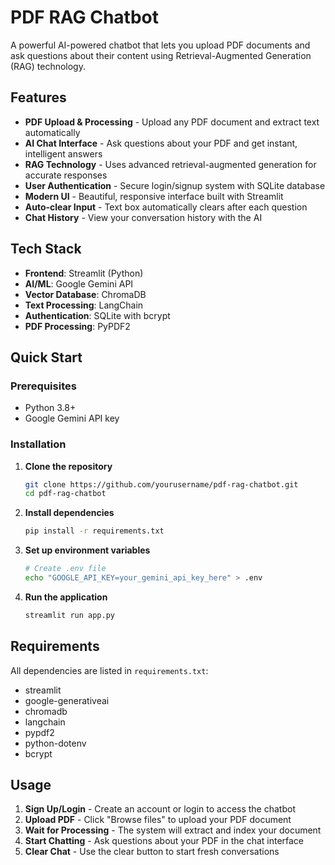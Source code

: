 # PDF RAG Chatbot

A powerful AI-powered chatbot that lets you upload PDF documents and ask questions about their content using Retrieval-Augmented Generation (RAG) technology.

##  Features

-  **PDF Upload & Processing** - Upload any PDF document and extract text automatically
-  **AI Chat Interface** - Ask questions about your PDF and get instant, intelligent answers
-  **RAG Technology** - Uses advanced retrieval-augmented generation for accurate responses
-  **User Authentication** - Secure login/signup system with SQLite database
-  **Modern UI** - Beautiful, responsive interface built with Streamlit
-  **Auto-clear Input** - Text box automatically clears after each question
-  **Chat History** - View your conversation history with the AI

##  Tech Stack

- **Frontend**: Streamlit (Python)
- **AI/ML**: Google Gemini API
- **Vector Database**: ChromaDB
- **Text Processing**: LangChain
- **Authentication**: SQLite with bcrypt
- **PDF Processing**: PyPDF2

##  Quick Start

### Prerequisites
- Python 3.8+
- Google Gemini API key

### Installation

1. **Clone the repository**
   ```bash
   git clone https://github.com/yourusername/pdf-rag-chatbot.git
   cd pdf-rag-chatbot
   ```

2. **Install dependencies**
   ```bash
   pip install -r requirements.txt
   ```

3. **Set up environment variables**
   ```bash
   # Create .env file
   echo "GOOGLE_API_KEY=your_gemini_api_key_here" > .env
   ```

4. **Run the application**
   ```bash
   streamlit run app.py
   ```

##  Requirements

All dependencies are listed in `requirements.txt`:
- streamlit
- google-generativeai
- chromadb
- langchain
- pypdf2
- python-dotenv
- bcrypt

##  Usage

1. **Sign Up/Login** - Create an account or login to access the chatbot
2. **Upload PDF** - Click "Browse files" to upload your PDF document
3. **Wait for Processing** - The system will extract and index your document
4. **Start Chatting** - Ask questions about your PDF in the chat interface
5. **Clear Chat** - Use the clear button to start fresh conversations


